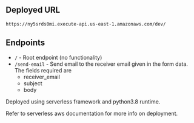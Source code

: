 
## Deployed URL
    https://ny5srds0mi.execute-api.us-east-1.amazonaws.com/dev/

## Endpoints

- `/` - Root endpoint (no functionality)
- `/send-email` - Send email to the receiver email given in the form data. The fields required are 
    - receiver_email
    - subject
    - body

Deployed using serverless framework and python3.8 runtime.

Refer to serverless aws documentation for more info on deployment.